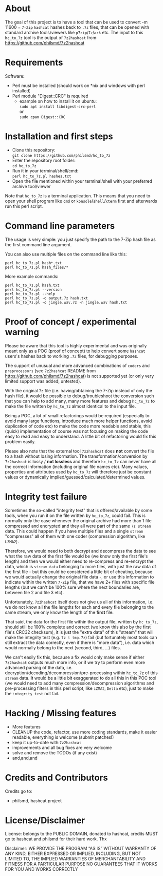 # About

The goal of this project is to have a tool that can be used to convert -m 11600 = `7-Zip` `hashcat` hashes back to `.7z` files, that can be opened with standard archive tools/viewers like `p7zip`/`7z`/`ark` etc. The input to this `hc_to_7z` tool is the output of `7z2hashcat` from https://github.com/philsmd/7z2hashcat

# Requirements

Software:  
- Perl must be installed (should work on *nix and windows with perl installed)
- Perl module "Digest::CRC" is required
    - example on how to install it on ubuntu:  
    `sudo apt install libdigest-crc-perl`  
    or  
    `sudo cpan Digest::CRC`

# Installation and first steps

* Clone this repository:  
    ```git clone https://github.com/philsmd/hc_to_7z```
* Enter the repository root folder:  
    ```cd hc_to_7z```
* Run it in your terminal/shell/cmd:  
    ```perl hc_to_7z.pl hashes.txt```
* Open the file mentioned within your terminal/shell with your preferred archive tool/viewer
  
Note that `hc_to_7z` is a terminal application. This means that you need to open your shell program like `cmd` or `konsole`/`shell`/`xterm` first and afterwards run this perl script.

# Command line parameters

The usage is very simple: you just specify the path to the 7-Zip hash file as the first command line argument.  
  
You can also use multiple files on the command line like this:  
```
perl hc_to_7z.pl hash*.txt
perl hc_to_7z.pl hash_files/*
```
   
   
More example commands:
```
perl hc_to_7z.pl hash.txt
perl hc_to_7z.pl --version
perl hc_to_7z.pl --help
perl hc_to_7z.pl -o output.7z hash.txt
perl hc_to_7z.pl -o jingle.wav.7z -n jingle.wav hash.txt
```

# Proof of concept / experimental warning

Please be aware that this tool is highly experimental and was originally meant only as a POC (proof of concept) to help convert some `hashcat` users's hashes back to working `.7z` files, for debugging purposes.

The support of unusual and more advanced combinations of `coders` and `preprocessors` (see `7z2hashcat` README from https://github.com/philsmd/7z2hashcat) is not supported yet (or only very limited support was added, untested).

With the original `7z` file (i.e. having/obtaining the 7-Zip instead of only the hash file), it would be possible to debug/troubleshoot the conversion such that you can help to add many, many more features and debug `hc_to_7z` to make the file written by `hc_to_7z` almost identical to the input file.

Being a POC, a lot of small refactorings would be required (especially to avoid many large functions, introduce much more helper functions, avoid duplication of code etc) to make the code more readable and stable, this (quick) implementation of course was not focusing on making the code easy to read and easy to understand. A little bit of refactoring would fix this problem easily.

Please also note that the external tool `7z2hashcat` does **not** convert the file to a hash without losing information. The transformation/conversion by `7z2hashcat` is lossy / **not lossless** and therefore `hc_to_7z` can never have all the correct information (including original file names etc). Many values, properties and attributes used by `hc_to_7z` will therefore just be constant values or dynamically implied/guessed/calculated/determined values.

# Integrity test failure

Sometimes the so-called "integrity test" that is offered/available by some tools, when you run it on the file written by `hc_to_7z`, could fail. This is normally only the case whenever the original archive had more than 1 file compressed and encrypted and they all were part of the same `7z stream` data. This could happen if you have multiple files and a single `stream` "compresses" all of them with one coder (compression algorithm, like `LZMA2`).

Therefore, we would need to both decrypt and decompress the data to see what the raw data of the first file would be (we know only the first file's length) and then we would either need to re-compress and re-encrypt the data, which is `stream data` belonging to more files, with just the raw data of the first file - but this could be considered a little bit of cheating, because we would actually change the original file data -, or use this information to indicate within the written `7-Zip` file, that we have 2+ files with specific file lengths (but we can't be 100% sure where the next boundaries are, between file 2 and file 3 etc).

Unfortunately, `7z2hashcat` itself does not give us all of this information, i.e. we do not know all the file lengths for each and every file belonging to the same stream, we only know the length of the **first** file.

That said, the data for the first file within the output file, written by `hc_to_7z`, should still be 100% complete and correct (we know this also by the first file's CRC32 checksum), it is just the "extra data" of this "stream" that will make the integrity test (e.g. `7z t tmp.7z`) fail (but fortunately most tools can still extract the data correctly, even if there is "more data"), i.e. data which would normally belong to the next (second, third, ...) files.

We can't easily fix this, because a fix would only make sense if either `7z2hashcat` outputs much more info, or if we try to perform even more advanced parsing of the data, i.e. decryption/decoding/decompression/pre-processing within `hc_to_7z` of this `stream` data. It would be a little bit exaggerated to do all this in this POC tool (we would need to add many compression/decompression algorithms and pre-processing filters in this perl script, like `LZMA2`, `Delta` etc), just to make the `integrity test` not fail.

# Hacking / Missing features

* More features
* CLEANUP the code, refactor, use more coding standards, make it easier readable, everything is welcome (submit patches!)
* keep it up-to-date with `7z2hashcat`
* improvements and all bug fixes are very welcome
* solve and remove the TODOs (if any exist)
* and,and,and

# Credits and Contributors

Credits go to:  
  
* philsmd, hashcat project

# License/Disclaimer

License: belongs to the PUBLIC DOMAIN, donated to hashcat, credits MUST go to hashcat and philsmd for their hard work. Thx  
  
Disclaimer: WE PROVIDE THE PROGRAM “AS IS” WITHOUT WARRANTY OF ANY KIND, EITHER EXPRESSED OR IMPLIED, INCLUDING, BUT NOT LIMITED TO, THE IMPLIED WARRANTIES OF MERCHANTABILITY AND FITNESS FOR A PARTICULAR PURPOSE
NO GUARANTEES THAT IT WORKS FOR YOU AND WORKS CORRECTLY
